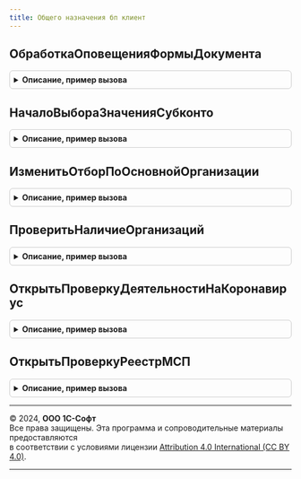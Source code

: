 ```yaml
---
title: Общего назначения бп клиент
---
```



## ОбработкаОповещенияФормыДокумента
<details style="margin: 1em 0; padding: 0.5em; border: 1px solid #ccc; border-radius: 6px;">

<summary style="font-weight: bold; cursor: pointer;">Описание, пример вызова</summary>

```bsl

// Процедура вызывается из модуля формы документов при обработке оповещения
//
// Параметры:
//   Форма - Управляемая форма, для которой производится обработка оповещения
//   ДокументСсылка - ссылка на документ формы
//   ИмяСобытия - имя обрабатываемого события
//   Параметр - параметр, переданный в обработку оповещения
//   Источник - источник, переданный в обработку оповещения
Процедура ОбработкаОповещенияФормыДокумента(Форма, ДокументСсылка, ИмяСобытия, Параметр, Источник) Экспорт
```

Пример вызова
```bsl
ОбщегоНазначенияБПКлиент.ОбработкаОповещенияФормыДокумента(Форма, ДокументСсылка, ИмяСобытия, Параметр, Источник) 
```
</details>

## НачалоВыбораЗначенияСубконто
<details style="margin: 1em 0; padding: 0.5em; border: 1px solid #ccc; border-radius: 6px;">

<summary style="font-weight: bold; cursor: pointer;">Описание, пример вызова</summary>

```bsl

// Вызывает из обработчика события "НачалоВыбора" поля субконто.
//
// Параметры:
//	Форма - ФормаКлиентскогоПриложения - Форма объекта.
//	Элемент - ПолеФормы - Поле формы.
//	СтандартнаяОбработка - Булево - Признак стандартной обработки.
//	СписокПараметров - Структура - Дополнительные параметры.
//
Процедура НачалоВыбораЗначенияСубконто(Форма, Элемент, СтандартнаяОбработка, СписокПараметров) Экспорт
```

Пример вызова
```bsl
ОбщегоНазначенияБПКлиент.НачалоВыбораЗначенияСубконто(Форма, Элемент, СтандартнаяОбработка, СписокПараметров) 
```
</details>

## ИзменитьОтборПоОсновнойОрганизации
<details style="margin: 1em 0; padding: 0.5em; border: 1px solid #ccc; border-radius: 6px;">

<summary style="font-weight: bold; cursor: pointer;">Описание, пример вызова</summary>

```bsl

////////////////////////////////////////////////////////////////////////////////
// ПРОЦЕДУРЫ И ФУНКЦИИ МЕХАНИЗМА УСТАНОВКИ ОСНОВНОЙ ОРГАНИЗАЦИИ
//

// Изменяет значение отбора в динамическом списке.
// Поиск производится по представлению в элементах отборов верхнего уровня.
//
// Надо анализировать возвращаемое значение - и если вернется
//  Неопределено (т.е. отбор не установлен по причине того, что в списке
//  нет отбора по основной организации (он исправлен вручную и т.п.)), то не надо
//  присваивать Неопределено специальному полю "ОтборПоОрганизации" в форме списка.
//
// Параметры:
//  Список         - ДинамическийСписок - список, в котором необходимо изменить значение отбора.
//  ИмяРеквизита   - Строка - имя поля-организации в динамическом списке.
//  ЗначениеОтбора - СправочникСсылка.Организации, СписокЗначений, Массив - значение отбора.
//                   Если значение не задано, то будет подставлена основная организация из
//                   настроек пользователя.
//
// Возвращаемое значение:
//   СправочникСсылка.Организации - Если отбор установлен, то вернет значение отбора.
//
Функция ИзменитьОтборПоОсновнойОрганизации(Список, ИмяРеквизита = "Организация", Знач ЗначениеОтбора = Неопределено) Экспорт
```

Пример вызова
```bsl
Результат = ОбщегоНазначенияБПКлиент.ИзменитьОтборПоОсновнойОрганизации(Список, ИмяРеквизита, ЗначениеОтбора);
```
</details>

## ПроверитьНаличиеОрганизаций
<details style="margin: 1em 0; padding: 0.5em; border: 1px solid #ccc; border-radius: 6px;">

<summary style="font-weight: bold; cursor: pointer;">Описание, пример вызова</summary>

```bsl

////////////////////////////////////////////////////////////////////////////////
// Проверка наличия организаций

// Возвращает признак наличия организаций.
//
// Возвращаемое значение:
//	Булево - Признак наличия организаций.
//
Функция ПроверитьНаличиеОрганизаций() Экспорт
```

Пример вызова
```bsl
Результат = ОбщегоНазначенияБПКлиент.ПроверитьНаличиеОрганизаций() 
```
</details>

## ОткрытьПроверкуДеятельностиНаКоронавирус
<details style="margin: 1em 0; padding: 0.5em; border: 1px solid #ccc; border-radius: 6px;">

<summary style="font-weight: bold; cursor: pointer;">Описание, пример вызова</summary>

```bsl

// Открывает страницу проверки "Проверьте, относится ли ваша деятельность к пострадавшим от коронавируса"
//
// Параметры:
//  ОсновнойКодОКВЭД - Строка - основной код ОКВЭД, передаваемый сервису в качестве параметра
//
Процедура ОткрытьПроверкуДеятельностиНаКоронавирус(ОсновнойКодОКВЭД) Экспорт
```

Пример вызова
```bsl
ОбщегоНазначенияБПКлиент.ОткрытьПроверкуДеятельностиНаКоронавирус(ОсновнойКодОКВЭД) 
```
</details>

## ОткрытьПроверкуРеестрМСП
<details style="margin: 1em 0; padding: 0.5em; border: 1px solid #ccc; border-radius: 6px;">

<summary style="font-weight: bold; cursor: pointer;">Описание, пример вызова</summary>

```bsl

// Открывает страницу проверки включения организации в Реестр СМП
//
// Параметры:
//  ИНН - Строка - ИНН организации
//
Процедура ОткрытьПроверкуРеестрМСП(ИНН) Экспорт
```

Пример вызова
```bsl
ОбщегоНазначенияБПКлиент.ОткрытьПроверкуРеестрМСП(ИНН) 
```
</details>

---

© 2024, **ООО 1С-Софт**  
Все права защищены. Эта программа и сопроводительные материалы предоставляются  
в соответствии с условиями лицензии [Attribution 4.0 International (CC BY 4.0)](https://creativecommons.org/licenses/by/4.0/legalcode).

---
